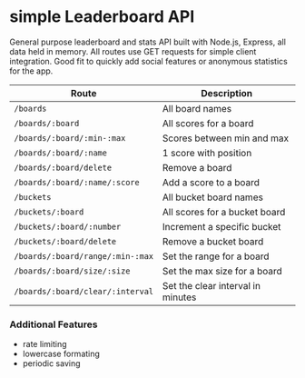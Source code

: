 # simple Leaderboard API
General purpose leaderboard and stats API built with Node.js, Express, all data held in memory.
All routes use GET requests for simple client integration.
Good fit to quickly add social features or anonymous statistics for the app.

| Route | Description |
| --- | --- |
| `/boards` | All board names |
| `/boards/:board` | All scores for a board |
| `/boards/:board/:min-:max` | Scores between min and max |
| `/boards/:board/:name` | 1 score with position |
| `/boards/:board/delete` | Remove a board |
| `/boards/:board/:name/:score` | Add a score to a board |
| `/buckets` | All bucket board names |
| `/buckets/:board` | All scores for a bucket board |
| `/buckets/:board/:number` | Increment a specific bucket |
| `/buckets/:board/delete` | Remove a bucket board |
| `/boards/:board/range/:min-:max` | Set the range for a board |
| `/boards/:board/size/:size` | Set the max size for a board |
| `/boards/:board/clear/:interval` | Set the clear interval in minutes |

### Additional Features
- rate limiting
- lowercase formating
- periodic saving

